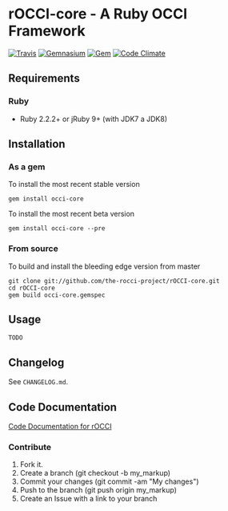 # rOCCI-core - A Ruby OCCI Framework
[![Travis](https://img.shields.io/travis/the-rocci-project/rOCCI-core.svg?style=flat-square)](http://travis-ci.org/the-rocci-project/rOCCI-core)
[![Gemnasium](https://img.shields.io/gemnasium/the-rocci-project/rOCCI-core.svg?style=flat-square)](https://gemnasium.com/the-rocci-project/rOCCI-core)
[![Gem](https://img.shields.io/gem/v/occi-core.svg?style=flat-square)](https://rubygems.org/gems/occi-core)
[![Code Climate](https://img.shields.io/codeclimate/github/the-rocci-project/rOCCI-core.svg?style=flat-square)](https://codeclimate.com/github/the-rocci-project/rOCCI-core)

## Requirements
### Ruby
* Ruby 2.2.2+ or jRuby 9+ (with JDK7 a JDK8)

## Installation
### As a gem
To install the most recent stable version
~~~
gem install occi-core
~~~

To install the most recent beta version
~~~
gem install occi-core --pre
~~~

### From source
To build and install the bleeding edge version from master
~~~
git clone git://github.com/the-rocci-project/rOCCI-core.git
cd rOCCI-core
gem build occi-core.gemspec
~~~

## Usage
`TODO`

## Changelog
See `CHANGELOG.md`.

## Code Documentation
[Code Documentation for rOCCI](http://rubydoc.info/github/the-rocci-project/rOCCI-core/)

### Contribute

1. Fork it.
2. Create a branch (git checkout -b my_markup)
3. Commit your changes (git commit -am "My changes")
4. Push to the branch (git push origin my_markup)
5. Create an Issue with a link to your branch
